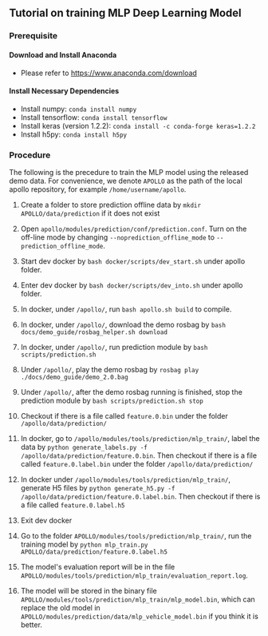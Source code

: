 ## Tutorial on training MLP Deep Learning Model

### Prerequisite
#### Download and Install Anaconda
* Please refer to https://www.anaconda.com/download

#### Install Necessary Dependencies
* Install numpy: `conda install numpy`
* Install tensorflow: `conda install tensorflow`
* Install keras (version 1.2.2): `conda install -c conda-forge keras=1.2.2`
* Install h5py: `conda install h5py`

### Procedure
The following is the precedure to train the MLP model using the released demo data. For convenience, we denote `APOLLO` as the path of the local apollo repository, for example `/home/username/apollo`.

1. Create a folder to store prediction offline data by `mkdir APOLLO/data/prediction` if it does not exist

2. Open `apollo/modules/prediction/conf/prediction.conf`. Turn on the off-line mode by changing `--noprediction_offline_mode` to `--prediction_offline_mode`.

3. Start dev docker by `bash docker/scripts/dev_start.sh` under apollo folder.

4. Enter dev docker by `bash docker/scripts/dev_into.sh` under apollo folder.

5. In docker, under `/apollo/`, run `bash apollo.sh build` to compile.

6. In docker, under `/apollo/`, download the demo rosbag by `bash docs/demo_guide/rosbag_helper.sh download`

7. In docker, under `/apollo/`, run prediction module by `bash scripts/prediction.sh`

8. Under `/apollo/`, play the demo rosbag by `rosbag play ./docs/demo_guide/demo_2.0.bag`

9. Under `/apollo/`, after the demo rosbag running is finished, stop the prediction module by `bash scripts/prediction.sh stop`

10. Checkout if there is a file called `feature.0.bin` under the folder `/apollo/data/prediction/`

11. In docker, go to `/apollo/modules/tools/prediction/mlp_train/`, label the data by
`python generate_labels.py -f /apollo/data/prediction/feature.0.bin`. Then checkout if there is a file called `feature.0.label.bin` under the folder `/apollo/data/prediction/`

12. In docker under `/apollo/modules/tools/prediction/mlp_train/`, generate H5 files by `python generate_h5.py -f /apollo/data/prediction/feature.0.label.bin`. Then checkout if there is a file called `feature.0.label.h5`

13. Exit dev docker

14. Go to the folder `APOLLO/modules/tools/prediction/mlp_train/`, run the training model by `python mlp_train.py APOLLO/data/prediction/feature.0.label.h5`

15. The model's evaluation report will be in the file `APOLLO/modules/tools/prediction/mlp_train/evaluation_report.log`.

16. The model will be stored in the binary file `APOLLO/modules/tools/prediction/mlp_train/mlp_model.bin`, which can replace the old model in `APOLLO/modules/prediction/data/mlp_vehicle_model.bin` if you think it is better.
